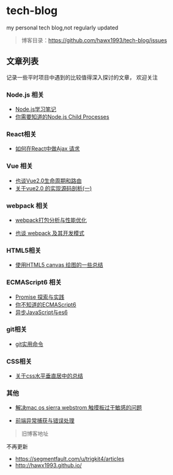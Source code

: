 # tech-blog
my personal tech blog,not regularly updated

>博客目录：https://github.com/hawx1993/tech-blog/issues


## 文章列表

记录一些平时项目中遇到的比较值得深入探讨的文章， 欢迎关注

### Node.js 相关

- [Node.js学习笔记](https://github.com/hawx1993/tech-blog/issues/14)
- [你需要知道的Node.js Child Processes](https://github.com/hawx1993/tech-blog/issues/15)

### React相关

- [如何在React中做Ajax 请求](https://github.com/hawx1993/tech-blog/issues/1)

### Vue 相关

- [也谈Vue2.0生命周期和路由](https://github.com/hawx1993/tech-blog/issues/6)
- [关于vue2.0 的实现源码剖析(一)](https://github.com/hawx1993/tech-blog/issues/11)

### webpack 相关

- [webpack打包分析与性能优化](https://github.com/hawx1993/tech-blog/issues/3)

- [也谈 webpack 及其开发模式](https://github.com/hawx1993/tech-blog/issues/4)

### HTML5相关

- [使用HTML5 canvas 绘图的一些总结](https://github.com/hawx1993/tech-blog/issues/5)

### ECMAScript6 相关

- [Promise 探索与实践](https://github.com/hawx1993/tech-blog/issues/7)
- [你不知道的ECMAScript6 ](https://github.com/hawx1993/tech-blog/issues/9)
- [异步JavaScript与es6](https://github.com/hawx1993/tech-blog/issues/10)

### git相关

- [git实用命令](https://github.com/hawx1993/tech-blog/issues/8)

### CSS相关

- [关于css水平垂直居中的总结](https://github.com/hawx1993/tech-blog/issues/12)

### 其他


- [解决mac os sierra webstrom 触摸板过于敏感的问题](https://github.com/hawx1993/tech-blog/issues/2)

- [前端异常捕获与错误处理](https://github.com/hawx1993/tech-blog/issues/13)

>旧博客地址

不再更新

- https://segmentfault.com/u/trigkit4/articles
- http://hawx1993.github.io/
